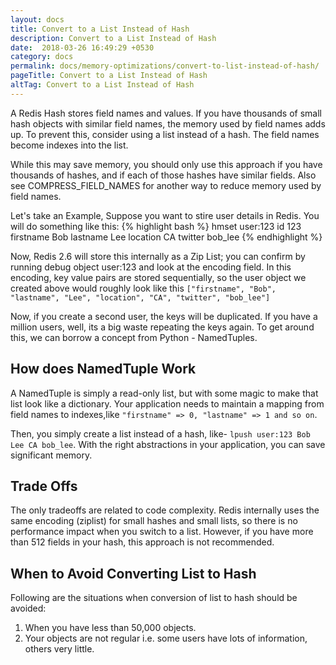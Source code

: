 ```yaml
---
layout: docs
title: Convert to a List Instead of Hash
description: Convert to a List Instead of Hash
date:  2018-03-26 16:49:29 +0530
category: docs
permalink: docs/memory-optimizations/convert-to-list-instead-of-hash/
pageTitle: Convert to a List Instead of Hash
altTag: Convert to a List Instead of Hash
---
```

A Redis Hash stores field names and values. If you have thousands of small hash objects with similar field names, the memory used by field names adds up. To prevent this, consider using a list instead of a hash. The field names become indexes into the list.

While this may save memory, you should only use this approach if you have thousands of hashes, and if each of those hashes have similar fields. Also see COMPRESS_FIELD_NAMES for another way to reduce memory used by field names.

Let's take an Example, Suppose you want to stire user details in Redis. You will do something like this:
{% highlight bash %}
hmset user:123 id 123 firstname Bob lastname Lee
location CA twitter bob_lee
{% endhighlight %}

Now, Redis 2.6 will store this internally as a Zip List; you can confirm by running debug object user:123 and look at the encoding field. In this encoding, key value pairs are stored sequentially, so the user object we created above would roughly look like this ``["firstname", "Bob", "lastname", "Lee", "location", "CA", "twitter", "bob_lee"]``

Now, if you create a second user, the keys will be duplicated. If you have a million users, well, its a big waste repeating the keys again. To get around this, we can borrow a concept from Python - NamedTuples.

## How does NamedTuple Work

A NamedTuple is simply a read-only list, but with some magic to make that list look like a dictionary. Your application needs to maintain a mapping from field names to indexes,like
`"firstname" => 0, "lastname" => 1 and so on`.

Then, you simply create a list instead of a hash, like- `lpush user:123 Bob Lee CA bob_lee`. With the right abstractions in your application, you can save significant memory.

## Trade Offs

The only tradeoffs are related to code complexity. Redis internally uses the same encoding (ziplist) for small hashes and small lists, so there is no performance impact when you switch to a list. However, if you have more than 512 fields in your hash, this approach is not recommended.

## When to Avoid Converting List to Hash

Following are the situations when conversion of list to hash should be avoided:

1. When you have less than 50,000 objects.
1. Your objects are not regular i.e. some users have lots of information, others very little.
